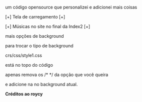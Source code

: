 um código opensource que personalizei e adicionei mais coisas

[+] Tela de carregamento [+]

[+] Músicas no site no final da Index2 [+]

mais opções de background

para trocar o tipo de background

crs/css/style1.css

está no topo do código

apenas remova os /*  */ da opção que você queira

e adicione na no background atual.

**Créditos ao roycy**
